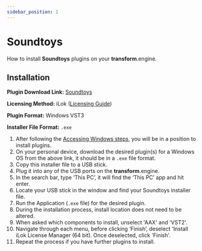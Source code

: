```yaml
---
sidebar_position: 1
---
```


# Soundtoys

How to install **Soundtoys** plugins on your **transform**.engine.

## Installation

**Plugin Download Link:** [Soundtoys](https://storage.googleapis.com/soundtoys-download/download.html)

**Licensing Method:** iLok ([Licensing Guide](../ilok))

**Plugin Format:** Windows VST3

**Installer File Format:** `.exe`

1. After following the [Accessing Windows steps](../installation#accessing-windows-to-install-plugins), you will be in a position to install plugins.
2. On your personal device, download the desired plugin(s) for a Windows OS from the above link, it should be in a `.exe` file format.
3. Copy this installer file to a USB stick.
4. Plug it into any of the USB ports on the **transform**.engine.
5. In the search bar, type ‘This PC’, it will find the ‘This PC’ app and hit enter.
6. Locate your USB stick in the window and find your Soundtoys installer file.
7. Run the Application (`.exe` file) for the desired plugin.
8. During the installation process, install location does not need to be altered.
9. When asked which components to install, unselect 'AAX' and 'VST2'.
10. Navigate through each menu, before clicking ‘Finish’, deselect 'Install iLok License Manager (64 bit). Once deselected, click 'Finish'.
11. Repeat the process if you have further plugins to install.
